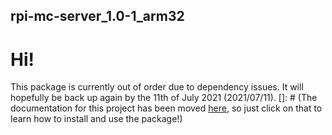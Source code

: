 ## rpi-mc-server_1.0-1_arm32
# Hi!
This package is currently out of order due to dependency issues. It will hopefully be back up again by the 11th of July 2021 (2021/07/11).
[]: # (The documentation for this project has been moved [here](thamesdev.github.io/rpi-mc-server_1.0-1_arm32/), so just click on that to learn how to install and use the package!)
